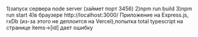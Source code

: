 
1)запуск сервера node server
(займет порт 3456)
2)npm run build
3)npm run start
4)в браузере http://localhost:3000/
Приложение на Express.js, rxDb (из-за этого не деплоится на Vercel),попытка total typescript на странице items->[id] дает ошибку